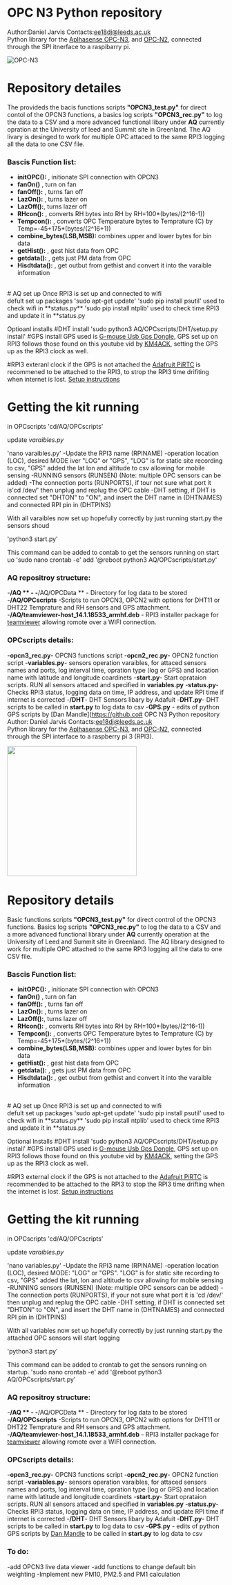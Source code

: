 # OPC N3 Python repository 
Author:Daniel Jarvis 
Contacts:ee18dj@leeds.ac.uk
</br>
Python library for the [Aplhasense OPC-N3](http://www.alphasense.com/WEB1213/wp-content/uploads/2018/02/OPC-N3.pdf), and [OPC-N2](http://stg-uneplive.unep.org/media/aqm_document_v1/Blue%20Print/Components/Microcomputer%20and%20sensors/B.%20Dust%20Sensor%20Specifications/B.1%20Alphasense%20OPC%20N1/072-0300%20OPC-N2%20manual%20issue%203.pdf), connected through the SPI itnerface to a raspibarry pi. 

![OPC-N3](https://github.com/JarvisSan22/OPC-N3_python/OPCN3.jpg?raw=true)


# Repository detailes 

The provideds the bacis functions scripts **"OPCN3_test.py"**  for direct contol of the OPCN3 functions, a basics log scripts **"OPCN3_rec.py"** to log the data to a CSV and a more advanced functional libary under **AQ** currently opration at the University of leed and Summit site in Greenland.  The AQ livary is desinged to work for multiple OPC attaced to the same RPI3 logging all the data to one CSV file. 

### Bascis Function list:
- **initOPC():** , initionate SPI connection with OPCN3
- **fanOn()** , turn on fan
- **fanOff():** , turns fan off
- **LazOn():** , turns lazer on
- **LazOff():**, turns lazer off
- **RHcon():** , converts RH bytes into RH by RH=100*(bytes/(2^16-1)) 
- **Tempcon():** , converts OPC Temperature bytes to Temprature (C) by Temp=-45+175*(bytes/(2^16+1))
- **combine_bytes(LSB,MSB):** combines upper and lower bytes for bin data 
- **getHist():** , gest hist data from OPC
- **getdata():** , gets just PM data from OPC
- **Hisdtdata():** , get outbut from gethist and convert it into the varaible information

</br>
# AQ set up
Once RPI3 is set up and connected to wifi
</br>
defult set up packages
'sudo apt-get update'   
'sudo pip install psutil'   used to check wifi in **status.py**
'sudo pip install ntplib'   used to check time RPI3 and update it in **status.py


Optioanl installs 
#DHT install
'sudo python3 AQ/OPCscripts/DHT/setup.py install'
#GPS install
GPS used is [G-mouse Usb Gps Dongle](https://www.amazon.co.uk/Diymall-G-mouse-Glonass-Raspberry-Aviation/dp/B015E2XSSO/ref=sr_1_3_sspa?crid=K5C3JJ0ZYQHH&keywords=gps+dongle+usb&qid=1557393883&s=gateway&sprefix=GPS+dongle%2Caps%2C131&sr=8-3-spons&psc=1), GPS set up on RPI3 follows those found on this youtube vid by [KM4ACK](https://www.youtube.com/watch?v=Oag9qYuhMGg), setting the GPS up as the RPI3 clock as well. 

#RPI3 exteranl clock
if the GPS is not attached the [Adafruit PiRTC](https://www.amazon.co.uk/Adafruit-PiRTC-PCF8523-Raspberry-ADA3386/dp/B072DWKDW9/ref=sr_1_2?keywords=adafruit+real+time+clock&qid=1557395250&s=gateway&sr=8-2) is recommened to be attached to the RPI3, to strop the RPI3 time drifiting when internet is lost. [Setup instructions](https://www.amazon.co.uk/Adafruit-PiRTC-PCF8523-Raspberry-ADA3386/dp/B072DWKDW9/ref=sr_1_2?keywords=adafruit+real+time+clock&qid=1557395250&s=gateway&sr=8-2)

# Getting the kit running 
in OPCscripts
'cd/AQ/OPCscripts'

update *varaibles.py*

'nano varaibles.py'
-Update the RPI3 name (RPINAME)
-operation location (LOC), desired MODE iver "LOG" or "GPS", "LOG" is for static site recording to csv, "GPS" added the lat lon and altitude to csv allowing for mobile sensing
-RUNNING sensors (RUNSEN) (Note: multiple OPC sensors can be added)
-The connection ports (RUNPORTS), if tour not sure what port it is'cd /dev/' then unplug and replug the OPC cable
-DHT setting, if DHT is connected set "DHTON" to "ON", and insert the DHT name in (DHTNAMES) and connected RPI pin in (DHTPINS)


With all varaibles now set up hopefully correctly  by just running start.py the sensors shoud

'python3 start.py'

This command can be added to contab to get the sensors running on start uo
'sudo nano crontab -e'
add 
'@reboot python3 AQ/OPCscripts/start.py'

### AQ repositroy structure:
-**/AQ **  -
-**/AQ/OPCData ** - Directory for log data to be stored
-**/AQ/OPCscripts** -Scripts to run OPCN3, OPCN2 with options for DHT11 or DHT22 Temprature and RH sensors and GPS attachment. 
-**/AQ/teamviewer-host_14.1.18533_armhf.deb** - RPI3 installer package for [teamviewer]() allowing romote over a WIFI connection. 
 
### OPCscripts details:
-**opcn3_rec.py**- OPCN3 functions script
-**opcn2_rec.py**- OPCN2 function script
-**variables.py**- sensors operation varaibles, for attaced sensors names and ports, log interval time, opration type (log or GPS) and location name with latitude and longitude coardinets 
-**start.py**- Start oprataion scripts. RUN all sensors attaced and specified in **variables.py**
-**status.py**- Checks RPI3 status, logging data on time, IP address, and update RPI time if internet is corrected
-**/DHT**- DHT  Sensors libary by Adafuit
-**DHT.py**- DHT scripts to be called in **start.py** to log data to csv
-**GPS.py** - edits of python GPS scripts by [Dan Mandle](https://github.co# OPC N3 Python repository 
Author: Daniel Jarvis 
Contacts:ee18dj@leeds.ac.uk
</br>
Python library for the [Aplhasense OPC-N3](http://www.alphasense.com/WEB1213/wp-content/uploads/2018/02/OPC-N3.pdf), and [OPC-N2](http://stg-uneplive.unep.org/media/aqm_document_v1/Blue%20Print/Components/Microcomputer%20and%20sensors/B.%20Dust%20Sensor%20Specifications/B.1%20Alphasense%20OPC%20N1/072-0300%20OPC-N2%20manual%20issue%203.pdf), connected through the SPI interface to a raspberry pi 3 (RPI3). 

<img src="https://github.com/JarvisSan22/OPC-N3_python/OPCN3.JPG?raw=true" height="300"/>
</br>

# Repository details 

Basic functions scripts **"OPCN3_test.py"**  for direct control of the OPCN3 functions.  Basics log scripts **"OPCN3_rec.py"** to log the data to a CSV and a more advanced functional library under **AQ** currently operation at the University of Leed and Summit site in Greenland.  The AQ library designed to work for multiple OPC attached to the same RPI3 logging all the data to one CSV file. 

### Bascis Function list:
- **initOPC():** , initionate SPI connection with OPCN3
- **fanOn()** , turn on fan
- **fanOff():** , turns fan off
- **LazOn():** , turns lazer on
- **LazOff():**, turns lazer off
- **RHcon():** , converts RH bytes into RH by RH=100*(bytes/(2^16-1)) 
- **Tempcon():** , converts OPC Temperature bytes to Temprature (C) by Temp=-45+175*(bytes/(2^16+1))
- **combine_bytes(LSB,MSB):** combines upper and lower bytes for bin data 
- **getHist():** , gest hist data from OPC
- **getdata():** , gets just PM data from OPC
- **Hisdtdata():** , get outbut from gethist and convert it into the varaible information

</br>
# AQ set up
Once RPI3 is set up and connected to wifi
</br>
defult set up packages
'sudo apt-get update'   
'sudo pip install psutil'   used to check wifi in **status.py**
'sudo pip install ntplib'   used to check time RPI3 and update it in **status.py


Optional Installs 
#DHT install
'sudo python3 AQ/OPCscripts/DHT/setup.py install'
#GPS install
GPS used is [G-mouse Usb Gps Dongle](https://www.amazon.co.uk/Diymall-G-mouse-Glonass-Raspberry-Aviation/dp/B015E2XSSO/ref=sr_1_3_sspa?crid=K5C3JJ0ZYQHH&keywords=gps+dongle+usb&qid=1557393883&s=gateway&sprefix=GPS+dongle%2Caps%2C131&sr=8-3-spons&psc=1), GPS set up on RPI3 follows those found on this youtube vid by [KM4ACK](https://www.youtube.com/watch?v=Oag9qYuhMGg), setting the GPS up as the RPI3 clock as well. 

#RPI3 external clock
if the GPS is not attached to the [Adafruit PiRTC](https://www.amazon.co.uk/Adafruit-PiRTC-PCF8523-Raspberry-ADA3386/dp/B072DWKDW9/ref=sr_1_2?keywords=adafruit+real+time+clock&qid=1557395250&s=gateway&sr=8-2) is recommended to be attached to the RPI3 to stop the RPI3 time drifting when the internet is lost. [Setup instructions](https://www.amazon.co.uk/Adafruit-PiRTC-PCF8523-Raspberry-ADA3386/dp/B072DWKDW9/ref=sr_1_2?keywords=adafruit+real+time+clock&qid=1557395250&s=gateway&sr=8-2)

# Getting the kit running 
in OPCscripts
'cd/AQ/OPCscripts'

update *varaibles.py*

'nano variables.py'
-Update the RPI3 name (RPINAME)
-operation location (LOC), desired MODE: "LOG" or "GPS". "LOG" is for static site recording to csv, "GPS" added the lat, lon and altitude to csv allowing for mobile sensing
-RUNNING sensors (RUNSEN) (Note: multiple OPC sensors can be added)
-The connection ports (RUNPORTS), if your not sure what port it is 'cd /dev/' then unplug and replug the OPC cable
-DHT setting, if DHT is connected set "DHTON" to "ON", and insert the DHT name in (DHTNAMES) and connected RPI pin in (DHTPINS)


With all variables now set up hopefully correctly by just running start.py the attached OPC sensors will start logging

'python3 start.py'

This command can be added to crontab to get the sensors running on startup.
'sudo nano crontab -e'
add 
'@reboot python3 AQ/OPCscripts/start.py'


### AQ repositroy structure:
-**/AQ **  -
-**/AQ/OPCData ** - Directory for log data to be stored
-**/AQ/OPCscripts** -Scripts to run OPCN3, OPCN2 with options for DHT11 or DHT22 Temprature and RH sensors and GPS attachment. 
-**/AQ/teamviewer-host_14.1.18533_armhf.deb** - RPI3 installer package for [teamviewer](https://www.teamviewer.com/en/buy-now/?pid=google.tv_ex_repeat.s.gb&gclid=Cj0KCQjwn8_mBRCLARIsAKxi0GJuys2-XjuxDuTIxFylKvXF4VzWCYLQhYoHMkoMawyTfyEpjDdK40YaAuQ9EALw_wcB) allowing romote over a WIFI connection. 
 
### OPCscripts details:
-**opcn3_rec.py**- OPCN3 functions script
-**opcn2_rec.py**- OPCN2 function script
-**variables.py**- sensors operation varaibles, for attaced sensors names and ports, log interval time, opration type (log or GPS) and location name with latitude and longitude coardinets 
-**start.py**- Start oprataion scripts. RUN all sensors attaced and specified in **variables.py**
-**status.py**- Checks RPI3 status, logging data on time, IP address, and update RPI time if internet is corrected
-**/DHT**- DHT  Sensors libary by Adafuit
-**DHT.py**- DHT scripts to be called in **start.py** to log data to csv
-**GPS.py** - edits of python GPS scripts by [Dan Mandle](https://github.com/ggtd/independend-python-gps-logger-for-airodump-ng/blob/master/log_position.py) to be called in **start.py** to log data to csv



### To do:
-add OPCN3 live data viewer 
-add functions to change default bin weighting 
-Implement new PM10, PM2.5 and PM1 calculation

